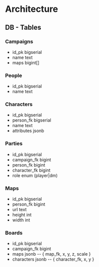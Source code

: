 # Architecture

## DB - Tables

### Campaigns
- id_pk bigserial
- name text
- maps bigint[]

### People
- id_pk bigserial
- name text

### Characters
- id_pk bigserial
- person_fk bigserial
- name text
- attributes jsonb

### Parties
- id_pk bigserial
- campaign_fk bigint
- person_fk bigint
- character_fk bigint
- role enum (player|dm)

### Maps
- id_pk bigserial
- person_fk bigint
- url text
- height int
- width int

### Boards
- id_pk bigserial
- campaign_fk bigint
- maps jsonb -- { map_fk, x, y, z, scale }
- characters jsonb -- { character_fk, x, y }

